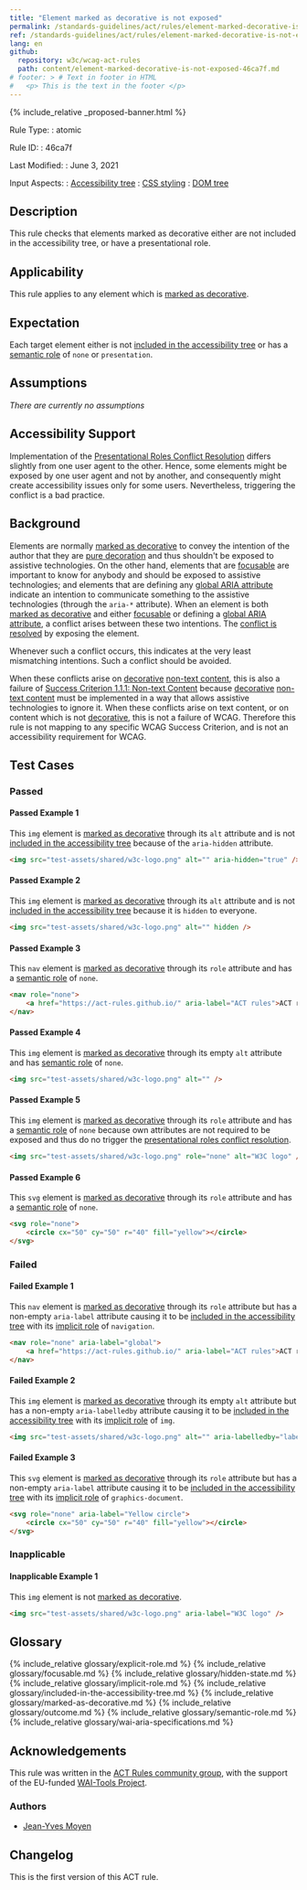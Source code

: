 ```yaml
---
title: "Element marked as decorative is not exposed"
permalink: /standards-guidelines/act/rules/element-marked-decorative-is-not-exposed-46ca7f/
ref: /standards-guidelines/act/rules/element-marked-decorative-is-not-exposed-46ca7f/
lang: en
github:
  repository: w3c/wcag-act-rules
  path: content/element-marked-decorative-is-not-exposed-46ca7f.md
# footer: > # Text in footer in HTML
#   <p> This is the text in the footer </p>
---
```


{% include_relative _proposed-banner.html %}

Rule Type:
:   atomic

Rule ID:
:   46ca7f

Last Modified:
:   June 3, 2021

Input Aspects:
:   [Accessibility tree](https://www.w3.org/TR/act-rules-aspects/#input-aspects-accessibility)
:   [CSS styling](https://www.w3.org/TR/act-rules-aspects/#input-aspects-css)
:   [DOM tree](https://www.w3.org/TR/act-rules-aspects/#input-aspects-dom)

## Description

This rule checks that elements marked as decorative either are not included in the accessibility tree, or have a presentational role.

## Applicability

This rule applies to any element which is [marked as decorative][].

## Expectation

Each target element either is not [included in the accessibility tree][] or has a [semantic role][] of `none` or `presentation`.

## Assumptions

_There are currently no assumptions_

## Accessibility Support

Implementation of the [Presentational Roles Conflict Resolution][] differs slightly from one user agent to the other. Hence, some elements might be exposed by one user agent and not by another, and consequently might create accessibility issues only for some users. Nevertheless, triggering the conflict is a bad practice.

## Background

Elements are normally [marked as decorative][] to convey the intention of the author that they are [pure decoration][decorative] and thus shouldn't be exposed to assistive technologies. On the other hand, elements that are [focusable][] are important to know for anybody and should be exposed to assistive technologies; and elements that are defining any [global ARIA attribute][] indicate an intention to communicate something to the assistive technologies (through the `aria-*` attribute). When an element is both [marked as decorative][] and either [focusable][] or defining a [global ARIA attribute][], a conflict arises between these two intentions. The [conflict is resolved][presentational roles conflict resolution] by exposing the element.

Whenever such a conflict occurs, this indicates at the very least mismatching intentions. Such a conflict should be avoided.

When these conflicts arise on [decorative][] [non-text content][], this is also a failure of [Success Criterion 1.1.1: Non-text Content][sc111] because [decorative][] [non-text content][] must be implemented in a way that allows assistive technologies to ignore it. When these conflicts arise on text content, or on content which is not [decorative][], this is not a failure of WCAG. Therefore this rule is not mapping to any specific WCAG Success Criterion, and is not an accessibility requirement for WCAG.

## Test Cases

### Passed

#### Passed Example 1

This `img` element is [marked as decorative][] through its `alt` attribute and is not [included in the accessibility tree][] because of the `aria-hidden` attribute.

```html
<img src="test-assets/shared/w3c-logo.png" alt="" aria-hidden="true" />
```

#### Passed Example 2

This `img` element is [marked as decorative][] through its `alt` attribute and is not [included in the accessibility tree][] because it is `hidden` to everyone.

```html
<img src="test-assets/shared/w3c-logo.png" alt="" hidden />
```

#### Passed Example 3

This `nav` element is [marked as decorative][] through its `role` attribute and has a [semantic role][] of `none`.

```html
<nav role="none">
	<a href="https://act-rules.github.io/" aria-label="ACT rules">ACT rules</a>
</nav>
```

#### Passed Example 4

This `img` element is [marked as decorative][] through its empty `alt` attribute and has [semantic role][] of `none`.

```html
<img src="test-assets/shared/w3c-logo.png" alt="" />
```

#### Passed Example 5

This `img` element is [marked as decorative][] through its `role` attribute and has a [semantic role][] of `none` because own attributes are not required to be exposed and thus do no trigger the [presentational roles conflict resolution][].

```html
<img src="test-assets/shared/w3c-logo.png" role="none" alt="W3C logo" />
```

#### Passed Example 6

This `svg` element is [marked as decorative][] through its `role` attribute and has a [semantic role][] of `none`.

```html
<svg role="none">
	<circle cx="50" cy="50" r="40" fill="yellow"></circle>
</svg>
```

### Failed

#### Failed Example 1

This `nav` element is [marked as decorative][] through its `role` attribute but has a non-empty `aria-label` attribute causing it to be [included in the accessibility tree][] with its [implicit role][] of `navigation`.

```html
<nav role="none" aria-label="global">
	<a href="https://act-rules.github.io/" aria-label="ACT rules">ACT rules</a>
</nav>
```

#### Failed Example 2

This `img` element is [marked as decorative][] through its empty `alt` attribute but has a non-empty `aria-labelledby` attribute causing it to be [included in the accessibility tree][] with its [implicit role][] of `img`.

```html
<img src="test-assets/shared/w3c-logo.png" alt="" aria-labelledby="label" /> <span hidden id="label">W3C logo</span>
```

#### Failed Example 3

This `svg` element is [marked as decorative][] through its `role` attribute but has a non-empty `aria-label` attribute causing it to be [included in the accessibility tree][] with its [implicit role][] of `graphics-document`.

```html
<svg role="none" aria-label="Yellow circle">
	<circle cx="50" cy="50" r="40" fill="yellow"></circle>
</svg>
```

### Inapplicable

#### Inapplicable Example 1

This `img` element is not [marked as decorative][].

```html
<img src="test-assets/shared/w3c-logo.png" aria-label="W3C logo" />
```

## Glossary

{% include_relative glossary/explicit-role.md %}
{% include_relative glossary/focusable.md %}
{% include_relative glossary/hidden-state.md %}
{% include_relative glossary/implicit-role.md %}
{% include_relative glossary/included-in-the-accessibility-tree.md %}
{% include_relative glossary/marked-as-decorative.md %}
{% include_relative glossary/outcome.md %}
{% include_relative glossary/semantic-role.md %}
{% include_relative glossary/wai-aria-specifications.md %}

## Acknowledgements

This rule was written in the [ACT Rules community group](https://w3.org/community/act-r/), 
with the support of the EU-funded [WAI-Tools Project](https://www.w3.org/WAI/about/projects/wai-tools/).

### Authors

- [Jean-Yves Moyen](https://github.com/Jym77)

## Changelog

This is the first version of this ACT rule.

[decorative]: https://www.w3.org/TR/WCAG21/#dfn-pure-decoration 'WCAG definition of Pure decoration'
[focusable]: #focusable 'Definition of Focusable'
[global aria attribute]: https://www.w3.org/TR/wai-aria-1.1/#global_states 'List of Global ARIA States and Properties'
[implicit role]: #implicit-role 'Definition of Implicit Role'
[included in the accessibility tree]: #included-in-the-accessibility-tree 'Definition of Included in the Accessibility Tree'
[marked as decorative]: #marked-as-decorative 'Definition of Marked as decorative'
[non-text content]: https://www.w3.org/TR/WCAG21/#dfn-non-text-content 'WCAG definition of Non-text content'
[presentational roles conflict resolution]: https://www.w3.org/TR/wai-aria-1.1/#conflict_resolution_presentation_none 'Presentational Roles Conflict Resolution'
[sc111]: https://www.w3.org/TR/WCAG21/#non-text-content 'Success Criterion 1.1.1: Non-text Content'
[semantic role]: #semantic-role 'Definition of Semantic Role'
